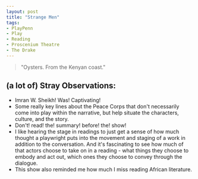 ```yaml
---
layout: post
title: "Strange Men"
tags:
- PlayPenn
- Play
- Reading
- Proscenium Theatre
- The Drake
---
```

> "Oysters. From the Kenyan coast."

## (a lot of) Stray Observations:
- Imran W. Sheikh! Was! Captivating!
- Some really key lines about the Peace Corps that don't necessarily come into play within the narrative, but help situate the characters, culture, and the story.
- Don't! read! the! summary! before! the! show!
- I like hearing the stage in readings to just get a sense of how much thought a playwright puts into the movement and staging of a work in addition to the conversation. And it's fascinating to see how much of that actors choose to take on in a reading - what things they choose to embody and act out, which ones they choose to convey through the dialogue. 
- This show also reminded me how much I miss reading African literature.
